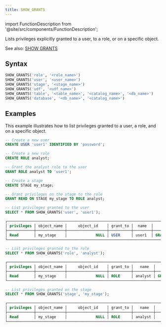 ```yaml
---
title: SHOW_GRANTS
---
```

import FunctionDescription from '@site/src/components/FunctionDescription';

<FunctionDescription description="Introduced or updated: v1.2.487"/>

Lists privileges explicitly granted to a user, to a role, or on a specific object.

See also: [SHOW GRANTS](/sql/sql-commands/ddl/user/show-grants)

## Syntax

```sql
SHOW_GRANTS('role', '<role_name>')
SHOW_GRANTS('user', '<user_name>')
SHOW_GRANTS('stage', '<stage_name>')
SHOW_GRANTS('udf', '<udf_name>')
SHOW_GRANTS('table', '<table_name>', '<catalog_name>', '<db_name>')
SHOW_GRANTS('database', '<db_name>', '<catalog_name>')
```

## Examples

This example illustrates how to list privileges granted to a user, a role, and on a specific object.

```sql
-- Create a new user
CREATE USER 'user1' IDENTIFIED BY 'password';

-- Create a new role
CREATE ROLE analyst;

-- Grant the analyst role to the user
GRANT ROLE analyst TO 'user1';

-- Create a stage
CREATE STAGE my_stage;

-- Grant privileges on the stage to the role
GRANT READ ON STAGE my_stage TO ROLE analyst;

-- List privileges granted to the user
SELECT * FROM SHOW_GRANTS('user', 'user1');

┌───────────────────────────────────────────────────────────────────────────────────────────────────────────────┐
│ privileges │ object_name │     object_id    │ grant_to │  name  │                    grants                   │
├────────────┼─────────────┼──────────────────┼──────────┼────────┼─────────────────────────────────────────────┤
│ Read       │ my_stage    │             NULL │ USER     │ user1  │ GRANT Read ON STAGE my_stage TO 'user1'@'%' │
└───────────────────────────────────────────────────────────────────────────────────────────────────────────────┘

-- List privileges granted to the role
SELECT * FROM SHOW_GRANTS('role', 'analyst');

┌───────────────────────────────────────────────────────────────────────────────────────────────────────────────────┐
│ privileges │ object_name │     object_id    │ grant_to │   name  │                     grants                     │
├────────────┼─────────────┼──────────────────┼──────────┼─────────┼────────────────────────────────────────────────┤
│ Read       │ my_stage    │             NULL │ ROLE     │ analyst │ GRANT Read ON STAGE my_stage TO ROLE `analyst` │
└───────────────────────────────────────────────────────────────────────────────────────────────────────────────────┘

-- List privileges granted on the stage
SELECT * FROM SHOW_GRANTS('stage', 'my_stage');

┌─────────────────────────────────────────────────────────────────────────────────────┐
│ privileges │ object_name │     object_id    │ grant_to │   name  │      grants      │
├────────────┼─────────────┼──────────────────┼──────────┼─────────┼──────────────────┤
│ Read       │ my_stage    │             NULL │ ROLE     │ analyst │                  │
└─────────────────────────────────────────────────────────────────────────────────────┘
```